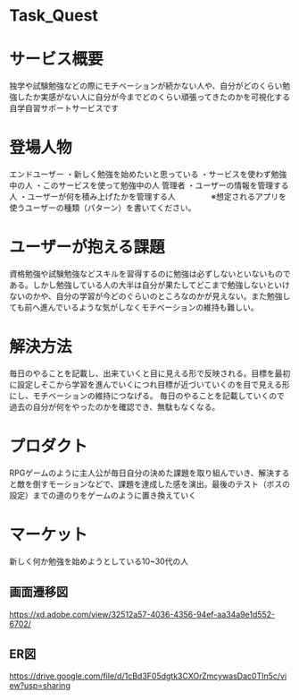 # Task_Quest
# サービス概要
独学や試験勉強などの際にモチベーションが続かない人や、自分がどのくらい勉強したか実感がない人に自分が今までどのくらい頑張ってきたのかを可視化する自学自習サポートサービスです

# 登場人物
エンドユーザー
・新しく勉強を始めたいと思っている
・サービスを使わず勉強中の人
・このサービスを使って勉強中の人
管理者
・ユーザーの情報を管理する人
・ユーザーが何を積み上げたかを管理する人
　　　　
※想定されるアプリを使うユーザーの種類（パターン）を書いてください。

# ユーザーが抱える課題
資格勉強や試験勉強などスキルを習得するのに勉強は必ずしないといないものである。しかし勉強している人の大半は自分が果たしてどこまで勉強しないといけないのかや、自分の学習が今どのぐらいのところなのかが見えない。また勉強しても前へ進んでいるような気がしなくモチベーションの維持も難しい。

# 解決方法
毎日のやることを記載し、出来ていくと目に見える形で反映される。目標を最初に設定しそこから学習を進んでいくにつれ目標が近づいていくのを目で見える形にし、モチベーションの維持につなげる。
毎日のやることを記載していくので過去の自分が何をやったのかを確認でき、無駄もなくなる。

# プロダクト
RPGゲームのように主人公が毎日自分の決めた課題を取り組んでいき、解決すると敵を倒すモーションなどで、課題を達成した感を演出。最後のテスト（ボスの設定）までの道のりをゲームのように置き換えていく

# マーケット
新しく何か勉強を始めようとしている10~30代の人

## 画面遷移図
https://xd.adobe.com/view/32512a57-4036-4356-94ef-aa34a9e1d552-6702/

## ER図
https://drive.google.com/file/d/1cBd3F05dgtk3CXOrZmcywasDac0TIn5c/view?usp=sharing



